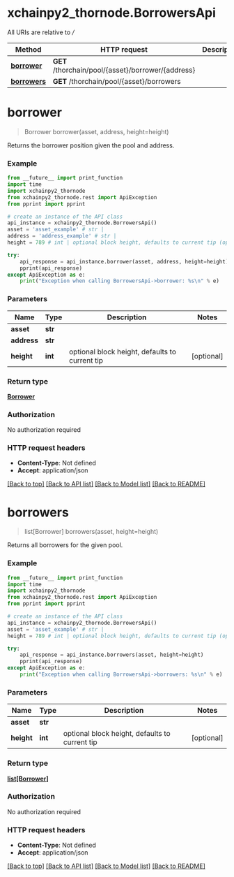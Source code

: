 # xchainpy2_thornode.BorrowersApi

All URIs are relative to */*

Method | HTTP request | Description
------------- | ------------- | -------------
[**borrower**](BorrowersApi.md#borrower) | **GET** /thorchain/pool/{asset}/borrower/{address} | 
[**borrowers**](BorrowersApi.md#borrowers) | **GET** /thorchain/pool/{asset}/borrowers | 

# **borrower**
> Borrower borrower(asset, address, height=height)



Returns the borrower position given the pool and address.

### Example
```python
from __future__ import print_function
import time
import xchainpy2_thornode
from xchainpy2_thornode.rest import ApiException
from pprint import pprint

# create an instance of the API class
api_instance = xchainpy2_thornode.BorrowersApi()
asset = 'asset_example' # str | 
address = 'address_example' # str | 
height = 789 # int | optional block height, defaults to current tip (optional)

try:
    api_response = api_instance.borrower(asset, address, height=height)
    pprint(api_response)
except ApiException as e:
    print("Exception when calling BorrowersApi->borrower: %s\n" % e)
```

### Parameters

Name | Type | Description  | Notes
------------- | ------------- | ------------- | -------------
 **asset** | **str**|  | 
 **address** | **str**|  | 
 **height** | **int**| optional block height, defaults to current tip | [optional] 

### Return type

[**Borrower**](Borrower.md)

### Authorization

No authorization required

### HTTP request headers

 - **Content-Type**: Not defined
 - **Accept**: application/json

[[Back to top]](#) [[Back to API list]](../README.md#documentation-for-api-endpoints) [[Back to Model list]](../README.md#documentation-for-models) [[Back to README]](../README.md)

# **borrowers**
> list[Borrower] borrowers(asset, height=height)



Returns all borrowers for the given pool.

### Example
```python
from __future__ import print_function
import time
import xchainpy2_thornode
from xchainpy2_thornode.rest import ApiException
from pprint import pprint

# create an instance of the API class
api_instance = xchainpy2_thornode.BorrowersApi()
asset = 'asset_example' # str | 
height = 789 # int | optional block height, defaults to current tip (optional)

try:
    api_response = api_instance.borrowers(asset, height=height)
    pprint(api_response)
except ApiException as e:
    print("Exception when calling BorrowersApi->borrowers: %s\n" % e)
```

### Parameters

Name | Type | Description  | Notes
------------- | ------------- | ------------- | -------------
 **asset** | **str**|  | 
 **height** | **int**| optional block height, defaults to current tip | [optional] 

### Return type

[**list[Borrower]**](Borrower.md)

### Authorization

No authorization required

### HTTP request headers

 - **Content-Type**: Not defined
 - **Accept**: application/json

[[Back to top]](#) [[Back to API list]](../README.md#documentation-for-api-endpoints) [[Back to Model list]](../README.md#documentation-for-models) [[Back to README]](../README.md)

